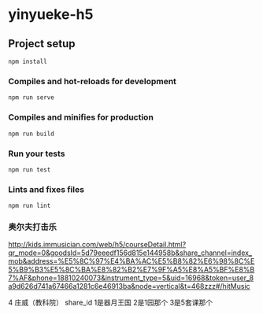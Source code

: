 # yinyueke-h5

## Project setup
```
npm install
```

### Compiles and hot-reloads for development
```
npm run serve
```

### Compiles and minifies for production
```
npm run build
```

### Run your tests
```
npm run test
```

### Lints and fixes files
```
npm run lint
```

### 奥尔夫打击乐
http://kids.immusician.com/web/h5/courseDetail.html?qr_mode=0&goodsId=5d79eeedf156d815e144958b&share_channel=index_mob&address=%E5%8C%97%E4%BA%AC%E5%B8%82%E6%98%8C%E5%B9%B3%E5%8C%BA%E8%82%B2%E7%9F%A5%E8%A5%BF%E8%B7%AF&phone=18810240073&instrument_type=5&uid=16968&token=user_8a9d626d741a67466a1281c6e46913ba&node=vertical&t=468zzz#/hitMusic

4 庄威（教科院）
share_id 1是器月王国 2是1园那个 3是5套课那个